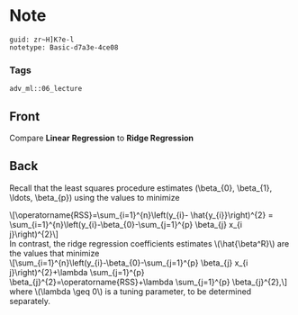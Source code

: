 # Note
```
guid: zr~H]K?e-l
notetype: Basic-d7a3e-4ce08
```

### Tags
```
adv_ml::06_lecture
```

## Front
Compare <b>Linear Regression</b> to <b>Ridge Regression</b>

## Back
Recall that the least squares procedure estimates \(\beta_{0},
\beta_{1}, \ldots, \beta_{p}\) using the values to minimize
<div>
  \[\operatorname{RSS}=\sum_{i=1}^{n}\left(y_{i}-
  \hat{y_{i}}\right)^{2} =
  \sum_{i=1}^{n}\left(y_{i}-\beta_{0}-\sum_{j=1}^{p} \beta_{j} x_{i
  j}\right)^{2}\]
</div>
<div>
  In contrast, the ridge regression coefficients estimates
  \(\hat{\beta^R}\) are the values that minimize
</div>
<div>
  \[\sum_{i=1}^{n}\left(y_{i}-\beta_{0}-\sum_{j=1}^{p} \beta_{j}
  x_{i j}\right)^{2}+\lambda \sum_{j=1}^{p}
  \beta_{j}^{2}=\operatorname{RSS}+\lambda \sum_{j=1}^{p}
  \beta_{j}^{2},\]
</div>
<div>
  where \(\lambda \geq 0\) is a tuning parameter, to be determined
  separately.
</div>
